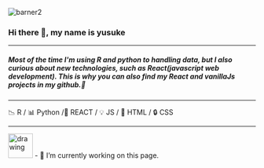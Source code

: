 




![barner2](https://user-images.githubusercontent.com/66249668/114359667-2d81de80-9baf-11eb-86a6-1589f6d65334.jpg)

### Hi there 👋, my name is yusuke

---

##### Most of the time I'm using R and python to handling data, but I also curious about new technologies, such as React(javascript web development). This is why you can also find my React and vanillaJs projects in my github.👋

---


:chart_with_downwards_trend: R / :bar_chart: Python /:hammer: REACT / :bulb: JS / :key: HTML / :lock: CSS 

---


<img src="https://user-images.githubusercontent.com/66249668/114362223-109ada80-9bb2-11eb-8fff-1aaae2078caa.png" alt="drawing" width="50" height="50" />
- 🔭 I’m currently working on this page. 


